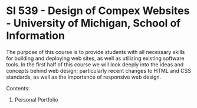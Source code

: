 # SI 539 - Design of Compex Websites - University of Michigan, School of Information

The purpose of this course is to provide students with all necessary skills for building and deploying web sites, as well as utilizing existing software tools. In the first half of this course we will look deeply into the ideas and concepts behind web design; particularly recent changes to HTML and CSS standards, as well as the importance of responsive web design.

Contents:
  1. Personal Portfolio
